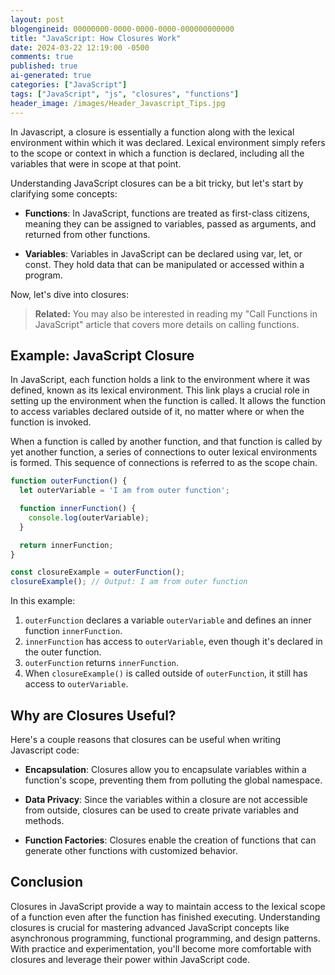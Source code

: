 ```yaml
---
layout: post
blogengineid: 00000000-0000-0000-0000-000000000000
title: "JavaScript: How Closures Work"
date: 2024-03-22 12:19:00 -0500
comments: true
published: true
ai-generated: true
categories: ["JavaScript"]
tags: ["JavaScript", "js", "closures", "functions"]
header_image: /images/Header_Javascript_Tips.jpg
---
```


In Javascript, a closure is essentially a function along with the lexical environment within which it was declared. Lexical environment simply refers to the scope or context in which a function is declared, including all the variables that were in scope at that point.

Understanding JavaScript closures can be a bit tricky, but let's start by clarifying some concepts:

- **Functions**: In JavaScript, functions are treated as first-class citizens, meaning they can be assigned to variables, passed as arguments, and returned from other functions.

- **Variables**: Variables in JavaScript can be declared using var, let, or const. They hold data that can be manipulated or accessed within a program.

Now, let's dive into closures:

> **Related:** You may also be interested in reading my "Call Functions in JavaScript" article that covers more details on calling functions.

## Example: JavaScript Closure

In JavaScript, each function holds a link to the environment where it was defined, known as its lexical environment. This link plays a crucial role in setting up the environment when the function is called. It allows the function to access variables declared outside of it, no matter where or when the function is invoked.

When a function is called by another function, and that function is called by yet another function, a series of connections to outer lexical environments is formed. This sequence of connections is referred to as the scope chain.

```javascript
function outerFunction() {
  let outerVariable = 'I am from outer function';

  function innerFunction() {
    console.log(outerVariable);
  }

  return innerFunction;
}

const closureExample = outerFunction();
closureExample(); // Output: I am from outer function
```

In this example:

1. `outerFunction` declares a variable `outerVariable` and defines an inner function `innerFunction`.
1. `innerFunction` has access to `outerVariable`, even though it's declared in the outer function.
1. `outerFunction` returns `innerFunction`.
1. When `closureExample()` is called outside of `outerFunction`, it still has access to `outerVariable`.

## Why are Closures Useful?

Here's a couple reasons that closures can be useful when writing Javascript code:

- **Encapsulation**: Closures allow you to encapsulate variables within a function's scope, preventing them from polluting the global namespace.

- **Data Privacy**: Since the variables within a closure are not accessible from outside, closures can be used to create private variables and methods.

- **Function Factories**: Closures enable the creation of functions that can generate other functions with customized behavior.

## Conclusion

Closures in JavaScript provide a way to maintain access to the lexical scope of a function even after the function has finished executing. Understanding closures is crucial for mastering advanced JavaScript concepts like asynchronous programming, functional programming, and design patterns. With practice and experimentation, you'll become more comfortable with closures and leverage their power within JavaScript code.
